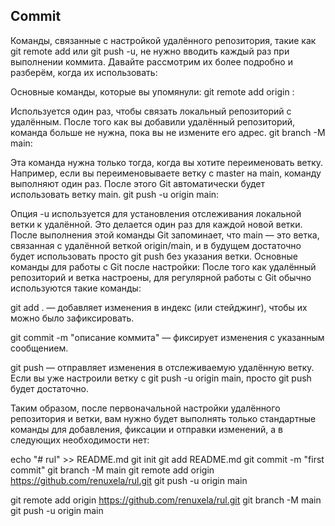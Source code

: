 ## Commit

Команды, связанные с настройкой удалённого репозитория, такие как git remote add или git push -u, не нужно вводить каждый раз при выполнении коммита. Давайте рассмотрим их более подробно и разберём, когда их использовать:

Основные команды, которые вы упомянули:
git remote add origin <URL>:

Используется один раз, чтобы связать локальный репозиторий с удалённым. После того как вы добавили удалённый репозиторий, команда больше не нужна, пока вы не измените его адрес.
git branch -M main:

Эта команда нужна только тогда, когда вы хотите переименовать ветку. Например, если вы переименовываете ветку с master на main, команду выполняют один раз. После этого Git автоматически будет использовать ветку main.
git push -u origin main:

Опция -u используется для установления отслеживания локальной ветки к удалённой. Это делается один раз для каждой новой ветки. После выполнения этой команды Git запоминает, что main — это ветка, связанная с удалённой веткой origin/main, и в будущем достаточно будет использовать просто git push без указания ветки.
Основные команды для работы с Git после настройки:
После того как удалённый репозиторий и ветка настроены, для регулярной работы с Git обычно используются такие команды:

git add . — добавляет изменения в индекс (или стейджинг), чтобы их можно было зафиксировать.

git commit -m "описание коммита" — фиксирует изменения с указанным сообщением.

git push — отправляет изменения в отслеживаемую удалённую ветку. Если вы уже настроили ветку с git push -u origin main, просто git push будет достаточно.

Таким образом, после первоначальной настройки удалённого репозитория и ветки, вам нужно будет выполнять только стандартные команды для добавления, фиксации и отправки изменений, а в следующих необходимости нет:

echo "# rul" >> README.md
git init
git add README.md
git commit -m "first commit"
git branch -M main
git remote add origin https://github.com/renuxela/rul.git
git push -u origin main

git remote add origin https://github.com/renuxela/rul.git
git branch -M main
git push -u origin main